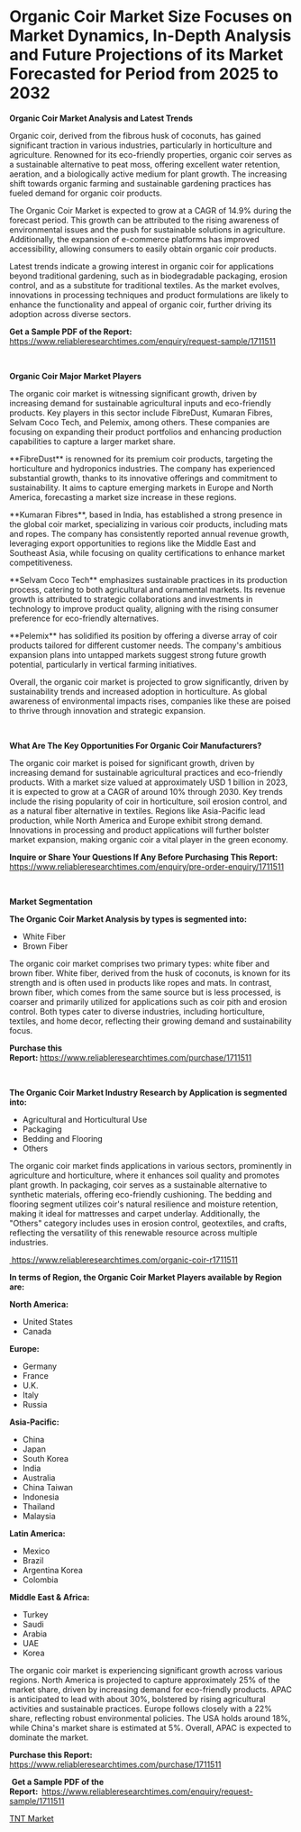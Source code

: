 <p><h1>Organic Coir Market Size Focuses on Market Dynamics, In-Depth Analysis and Future Projections of its Market Forecasted for Period from 2025 to 2032</h1></p><p><strong>Organic Coir Market Analysis and Latest Trends</strong></p>
<p><p>Organic coir, derived from the fibrous husk of coconuts, has gained significant traction in various industries, particularly in horticulture and agriculture. Renowned for its eco-friendly properties, organic coir serves as a sustainable alternative to peat moss, offering excellent water retention, aeration, and a biologically active medium for plant growth. The increasing shift towards organic farming and sustainable gardening practices has fueled demand for organic coir products.</p><p>The Organic Coir Market is expected to grow at a CAGR of 14.9% during the forecast period. This growth can be attributed to the rising awareness of environmental issues and the push for sustainable solutions in agriculture. Additionally, the expansion of e-commerce platforms has improved accessibility, allowing consumers to easily obtain organic coir products.</p><p>Latest trends indicate a growing interest in organic coir for applications beyond traditional gardening, such as in biodegradable packaging, erosion control, and as a substitute for traditional textiles. As the market evolves, innovations in processing techniques and product formulations are likely to enhance the functionality and appeal of organic coir, further driving its adoption across diverse sectors.</p></p>
<p><strong>Get a Sample PDF of the Report:&nbsp;</strong> <a href="https://www.reliableresearchtimes.com/enquiry/request-sample/1711511?utm_campaign=3317&utm_medium=2&utm_source=Github&utm_content=ia&utm_term=27032025&utm_id=organic-coir">https://www.reliableresearchtimes.com/enquiry/request-sample/1711511</a></p>
<p>&nbsp;</p>
<p><strong>Organic Coir Major Market Players</strong></p>
<p><p>The organic coir market is witnessing significant growth, driven by increasing demand for sustainable agricultural inputs and eco-friendly products. Key players in this sector include FibreDust, Kumaran Fibres, Selvam Coco Tech, and Pelemix, among others. These companies are focusing on expanding their product portfolios and enhancing production capabilities to capture a larger market share.</p><p>**FibreDust** is renowned for its premium coir products, targeting the horticulture and hydroponics industries. The company has experienced substantial growth, thanks to its innovative offerings and commitment to sustainability. It aims to capture emerging markets in Europe and North America, forecasting a market size increase in these regions.</p><p>**Kumaran Fibres**, based in India, has established a strong presence in the global coir market, specializing in various coir products, including mats and ropes. The company has consistently reported annual revenue growth, leveraging export opportunities to regions like the Middle East and Southeast Asia, while focusing on quality certifications to enhance market competitiveness.</p><p>**Selvam Coco Tech** emphasizes sustainable practices in its production process, catering to both agricultural and ornamental markets. Its revenue growth is attributed to strategic collaborations and investments in technology to improve product quality, aligning with the rising consumer preference for eco-friendly alternatives.</p><p>**Pelemix** has solidified its position by offering a diverse array of coir products tailored for different customer needs. The company's ambitious expansion plans into untapped markets suggest strong future growth potential, particularly in vertical farming initiatives.</p><p>Overall, the organic coir market is projected to grow significantly, driven by sustainability trends and increased adoption in horticulture. As global awareness of environmental impacts rises, companies like these are poised to thrive through innovation and strategic expansion.</p></p>
<p>&nbsp;</p>
<p><strong>What Are The Key Opportunities For Organic Coir Manufacturers?</strong></p>
<p><p>The organic coir market is poised for significant growth, driven by increasing demand for sustainable agricultural practices and eco-friendly products. With a market size valued at approximately USD 1 billion in 2023, it is expected to grow at a CAGR of around 10% through 2030. Key trends include the rising popularity of coir in horticulture, soil erosion control, and as a natural fiber alternative in textiles. Regions like Asia-Pacific lead production, while North America and Europe exhibit strong demand. Innovations in processing and product applications will further bolster market expansion, making organic coir a vital player in the green economy.</p></p>
<p><strong>Inquire or Share Your Questions If Any Before Purchasing This Report:</strong> <a href="https://www.reliableresearchtimes.com/enquiry/pre-order-enquiry/1711511?utm_campaign=3317&utm_medium=2&utm_source=Github&utm_content=ia&utm_term=27032025&utm_id=organic-coir">https://www.reliableresearchtimes.com/enquiry/pre-order-enquiry/1711511</a></p>
<p>&nbsp;</p>
<p><strong>Market Segmentation</strong></p>
<p><strong>The Organic Coir Market Analysis by types is segmented into:</strong></p>
<p><ul><li>White Fiber</li><li>Brown Fiber</li></ul></p>
<p><p>The organic coir market comprises two primary types: white fiber and brown fiber. White fiber, derived from the husk of coconuts, is known for its strength and is often used in products like ropes and mats. In contrast, brown fiber, which comes from the same source but is less processed, is coarser and primarily utilized for applications such as coir pith and erosion control. Both types cater to diverse industries, including horticulture, textiles, and home decor, reflecting their growing demand and sustainability focus.</p></p>
<p><strong>Purchase this Report:&nbsp;</strong><a href="https://www.reliableresearchtimes.com/purchase/1711511?utm_campaign=3317&utm_medium=2&utm_source=Github&utm_content=ia&utm_term=27032025&utm_id=organic-coir">https://www.reliableresearchtimes.com/purchase/1711511</a></p>
<p>&nbsp;</p>
<p><strong>The Organic Coir Market Industry Research by Application is segmented into:</strong></p>
<p><ul><li>Agricultural and Horticultural Use</li><li>Packaging</li><li>Bedding and Flooring</li><li>Others</li></ul></p>
<p><p>The organic coir market finds applications in various sectors, prominently in agriculture and horticulture, where it enhances soil quality and promotes plant growth. In packaging, coir serves as a sustainable alternative to synthetic materials, offering eco-friendly cushioning. The bedding and flooring segment utilizes coir's natural resilience and moisture retention, making it ideal for mattresses and carpet underlay. Additionally, the "Others" category includes uses in erosion control, geotextiles, and crafts, reflecting the versatility of this renewable resource across multiple industries.</p></p>
<p><a href="https://www.reliableresearchtimes.com/organic-coir-r1711511?utm_campaign=3317&utm_medium=2&utm_source=Github&utm_content=ia&utm_term=27032025&utm_id=organic-coir">&nbsp;https://www.reliableresearchtimes.com/organic-coir-r1711511</a></p>
<p><strong>In terms of Region, the Organic Coir Market Players available by Region are:</strong></p>
<p>
    <p> <strong> North America: </strong>
        <ul>
            <li>United States</li>
            <li>Canada</li>
        </ul>
        </p> 
    <p> <strong> Europe: </strong>
        <ul>
            <li>Germany</li>
            <li>France</li>
            <li>U.K.</li>
            <li>Italy</li>
            <li>Russia</li>
        </ul>
        </p> 
    <p> <strong> Asia-Pacific: </strong>
        <ul>
            <li>China</li>
            <li>Japan</li>
            <li>South Korea</li>
            <li>India</li>
            <li>Australia</li>
            <li>China Taiwan</li>
            <li>Indonesia</li>
            <li>Thailand</li>
            <li>Malaysia</li>
        </ul>
        </p> 
    <p> <strong> Latin America: </strong>
        <ul>
            <li>Mexico</li>
            <li>Brazil</li>
            <li>Argentina Korea</li>
            <li>Colombia</li>
        </ul>
        </p> 
    <p> <strong> Middle East & Africa: </strong>
        <ul>
            <li>Turkey</li>
            <li>Saudi</li>
            <li>Arabia</li>
            <li>UAE</li>
            <li>Korea</li>
        </ul>
    </p>
    </p>
<p><p>The organic coir market is experiencing significant growth across various regions. North America is projected to capture approximately 25% of the market share, driven by increasing demand for eco-friendly products. APAC is anticipated to lead with about 30%, bolstered by rising agricultural activities and sustainable practices. Europe follows closely with a 22% share, reflecting robust environmental policies. The USA holds around 18%, while China's market share is estimated at 5%. Overall, APAC is expected to dominate the market.</p></p>
<p><strong>Purchase this Report: </strong><a href="https://www.reliableresearchtimes.com/purchase/1711511?utm_campaign=3317&utm_medium=2&utm_source=Github&utm_content=ia&utm_term=27032025&utm_id=organic-coir">https://www.reliableresearchtimes.com/purchase/1711511</a></p>
<p>&nbsp;<strong>Get a Sample PDF of the Report:&nbsp;&nbsp;</strong><a href="https://www.reliableresearchtimes.com/enquiry/request-sample/1711511?utm_campaign=3317&utm_medium=2&utm_source=Github&utm_content=ia&utm_term=27032025&utm_id=organic-coir">https://www.reliableresearchtimes.com/enquiry/request-sample/1711511</a></p>
<p><strong></strong></p>
<p><p><a href="https://github.com/nabadeneme/Market-Research-Report-List-1/blob/main/tnt-market.md?utm_campaign=3317&utm_medium=2&utm_source=Github&utm_content=ia&utm_term=27032025&utm_id=organic-coir">TNT Market</a></p></p>